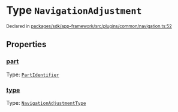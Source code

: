 # Type `NavigationAdjustment`
<sub>Declared in [packages/sdk/app-framework/src/plugins/common/navigation.ts:52](https://github.com/dxos/dxos/blob/3ca6d230f/packages/sdk/app-framework/src/plugins/common/navigation.ts#L52)</sub>




## Properties
### [part](https://github.com/dxos/dxos/blob/3ca6d230f/packages/sdk/app-framework/src/plugins/common/navigation.ts#L52)
Type: <code>[PartIdentifier](/api/@dxos/app-framework/types/PartIdentifier)</code>




### [type](https://github.com/dxos/dxos/blob/3ca6d230f/packages/sdk/app-framework/src/plugins/common/navigation.ts#L52)
Type: <code>[NavigationAdjustmentType](/api/@dxos/app-framework/types/NavigationAdjustmentType)</code>





